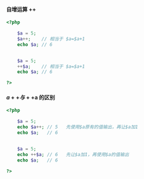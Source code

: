 #### 自增运算 ++

```php
<?php

    $a = 5;
    $a++;    // 相当于 $a=$a+1
    echo $a; // 6  


    $a = 5;
    ++$a;    // 相当于 $a=$a+1
    echo $a; // 6

?>
```

#### $a++ 与  ++$a 的区别

```php
<?php

    $a = 5;
    echo $a++; // 5   先使用$a原有的值输出，再让$a加1
    echo $a;   // 6


    $a = 5;
    echo ++$a; // 6   先让$a加1，再使用$a的值输出
    echo $a;   // 6

?>
```



